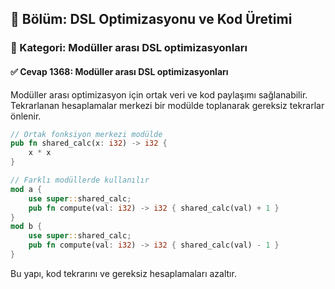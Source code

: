 ## 📘 Bölüm: DSL Optimizasyonu ve Kod Üretimi  
### 🔹 Kategori: Modüller arası DSL optimizasyonları  
#### ✅ Cevap 1368: Modüller arası DSL optimizasyonları

Modüller arası optimizasyon için ortak veri ve kod paylaşımı sağlanabilir. Tekrarlanan hesaplamalar merkezi bir modülde toplanarak gereksiz tekrarlar önlenir.

```rust
// Ortak fonksiyon merkezi modülde
pub fn shared_calc(x: i32) -> i32 {
    x * x
}

// Farklı modüllerde kullanılır
mod a {
    use super::shared_calc;
    pub fn compute(val: i32) -> i32 { shared_calc(val) + 1 }
}
mod b {
    use super::shared_calc;
    pub fn compute(val: i32) -> i32 { shared_calc(val) - 1 }
}
```
Bu yapı, kod tekrarını ve gereksiz hesaplamaları azaltır.
